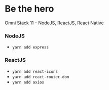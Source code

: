 # Be the hero
Omni Stack 11 - NodeJS, ReactJS, React Native

### NodeJS

- `yarn add express`

### ReactJS

- `yarn add react-icons`
- `yarn add react-router-dom`
- `yarn add axios`